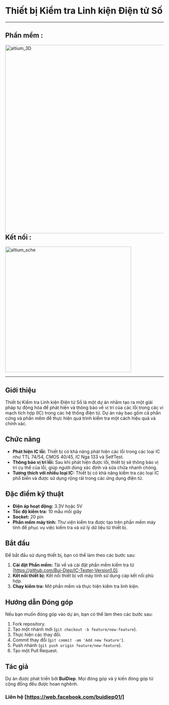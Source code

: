# Thiết bị Kiểm tra Linh kiện Điện tử Số
-----
## Phần mềm :
<img align="left" alt="altium_3D" width="600px" src="https://private-user-images.githubusercontent.com/102669394/327177382-6b34b6d2-e77e-45a7-8a3f-6db9a56c9885.png?jwt=eyJhbGciOiJIUzI1NiIsInR5cCI6IkpXVCJ9.eyJpc3MiOiJnaXRodWIuY29tIiwiYXVkIjoicmF3LmdpdGh1YnVzZXJjb250ZW50LmNvbSIsImtleSI6ImtleTUiLCJleHAiOjE3MTQ1ODE5NDIsIm5iZiI6MTcxNDU4MTY0MiwicGF0aCI6Ii8xMDI2NjkzOTQvMzI3MTc3MzgyLTZiMzRiNmQyLWU3N2UtNDVhNy04YTNmLTZkYjlhNTZjOTg4NS5wbmc_WC1BbXotQWxnb3JpdGhtPUFXUzQtSE1BQy1TSEEyNTYmWC1BbXotQ3JlZGVudGlhbD1BS0lBVkNPRFlMU0E1M1BRSzRaQSUyRjIwMjQwNTAxJTJGdXMtZWFzdC0xJTJGczMlMkZhd3M0X3JlcXVlc3QmWC1BbXotRGF0ZT0yMDI0MDUwMVQxNjQwNDJaJlgtQW16LUV4cGlyZXM9MzAwJlgtQW16LVNpZ25hdHVyZT1iYzIxYmQ3NmUxYWRiNGJhNzVjZDQxNTcxYzViMGZhY2E5YWIxNGYyYmM4ODExYTUyMmU5ODc4ZjAzMzU3ZjUzJlgtQW16LVNpZ25lZEhlYWRlcnM9aG9zdCZhY3Rvcl9pZD0wJmtleV9pZD0wJnJlcG9faWQ9MCJ9.QzbYLBV_mbcYEDRFYb7q8mNQrlelAi8f3kzvfwPQ_rs" />
<br /><br /><br /><br /><br /><br />
<br /><br /><br />
<br /><br /><br /><br />

## Kết nối :
<img align="" alt="altium_sche" width="400px" src="https://private-user-images.githubusercontent.com/102669394/327179770-49529595-668b-40a1-be73-8475b4f6a880.png?jwt=eyJhbGciOiJIUzI1NiIsInR5cCI6IkpXVCJ9.eyJpc3MiOiJnaXRodWIuY29tIiwiYXVkIjoicmF3LmdpdGh1YnVzZXJjb250ZW50LmNvbSIsImtleSI6ImtleTUiLCJleHAiOjE3MTQ1ODIzMDUsIm5iZiI6MTcxNDU4MjAwNSwicGF0aCI6Ii8xMDI2NjkzOTQvMzI3MTc5NzcwLTQ5NTI5NTk1LTY2OGItNDBhMS1iZTczLTg0NzViNGY2YTg4MC5wbmc_WC1BbXotQWxnb3JpdGhtPUFXUzQtSE1BQy1TSEEyNTYmWC1BbXotQ3JlZGVudGlhbD1BS0lBVkNPRFlMU0E1M1BRSzRaQSUyRjIwMjQwNTAxJTJGdXMtZWFzdC0xJTJGczMlMkZhd3M0X3JlcXVlc3QmWC1BbXotRGF0ZT0yMDI0MDUwMVQxNjQ2NDVaJlgtQW16LUV4cGlyZXM9MzAwJlgtQW16LVNpZ25hdHVyZT01YzlkNjgwNjllNjYyNjA4Njc4MzhmNTgwODllZmYyYzU5NDBiMDk1ZTk3MzI5NmRmMjQ2N2VhZDBkMDdiNDNiJlgtQW16LVNpZ25lZEhlYWRlcnM9aG9zdCZhY3Rvcl9pZD0wJmtleV9pZD0wJnJlcG9faWQ9MCJ9.z2XAuFKBsegw7puK7zWPdIqMz50qTjZ3TNHQxweFb0o" />


---
## Giới thiệu

Thiết bị Kiểm tra Linh kiện Điện tử Số là một dự án nhằm tạo ra một giải pháp tự động hóa để phát hiện và thông báo về vị trí của các lỗi trong các vi mạch tích hợp (IC) trong các hệ thống điện tử. Dự án này bao gồm cả phần cứng và phần mềm để thực hiện quá trình kiểm tra một cách hiệu quả và chính xác.

## Chức năng

- **Phát hiện IC lỗi:** Thiết bị có khả năng phát hiện các lỗi trong các loại IC như TTL 74/54, CMOS 40/45, IC Nga 133 và SelfTest.
- **Thông báo vị trí lỗi:** Sau khi phát hiện được lỗi, thiết bị sẽ thông báo vị trí cụ thể của lỗi, giúp người dùng xác định và sửa chữa nhanh chóng.
- **Tương thích với nhiều loại IC:** Thiết bị có khả năng kiểm tra các loại IC phổ biến và được sử dụng rộng rãi trong các ứng dụng điện tử.

## Đặc điểm kỹ thuật

- **Điện áp hoạt động:** 3.3V hoặc 5V
- **Tốc độ kiểm tra:** 10 mẫu mỗi giây
- **Socket:** 20 pin
- **Phần mềm máy tính:** Thư viện kiểm tra được tạo trên phần mềm máy tính để phục vụ việc kiểm tra và xử lý dữ liệu từ thiết bị.

## Bắt đầu

Để bắt đầu sử dụng thiết bị, bạn có thể làm theo các bước sau:

1. **Cài đặt Phần mềm:** Tải về và cài đặt phần mềm kiểm tra từ [https://github.com/Bui-Diep/IC-Tester-Version1.0].
2. **Kết nối thiết bị:** Kết nối thiết bị với máy tính sử dụng cáp kết nối phù hợp.
3. **Chạy kiểm tra:** Mở phần mềm và thực hiện kiểm tra linh kiện.

## Hướng dẫn Đóng góp

Nếu bạn muốn đóng góp vào dự án, bạn có thể làm theo các bước sau:

1. Fork repository.
2. Tạo một nhánh mới (`git checkout -b feature/new-feature`).
3. Thực hiện các thay đổi.
4. Commit thay đổi (`git commit -am 'Add new feature'`).
5. Push nhánh (`git push origin feature/new-feature`).
6. Tạo một Pull Request.


## Tác giả

Dự án được phát triển bởi **BuiDiep**. Mọi đóng góp và ý kiến đóng góp từ cộng đồng đều được hoan nghênh.

### Liên hệ [https://web.facebook.com/buidiep01/]


